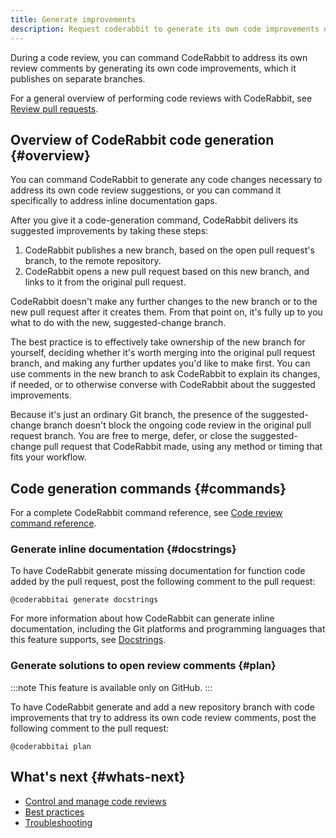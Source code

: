 ```yaml
---
title: Generate improvements
description: Request coderabbit to generate its own code improvements during code reviews
---
```


During a code review, you can command CodeRabbit to address its own review comments
by generating its own code improvements, which it publishes on separate branches.

For a general overview of performing code reviews with CodeRabbit, see [Review pull requests](/guides/code-review-overview).

## Overview of CodeRabbit code generation {#overview}

You can command CodeRabbit to generate any code changes necessary to address its own code review suggestions,
or you can command it specifically to address inline documentation gaps.

After you give it a code-generation command, CodeRabbit delivers its suggested improvements by taking these steps:

1. CodeRabbit publishes a new branch, based on the open pull request's branch, to the remote repository.
1. CodeRabbit opens a new pull request based on this new branch, and links to it from the original pull request.

CodeRabbit doesn't make any further changes to the new branch or to the new pull request
after it creates them. From that point on, it's fully up to you what to do with the new, suggested-change branch.

The best practice is to effectively take ownership of the new branch for yourself,
deciding whether it's worth merging into the original pull request branch, and making
any further updates you'd like to make first. You can use comments in the new branch
to ask CodeRabbit to explain its changes, if needed, or to otherwise converse with
CodeRabbit about the suggested improvements.

Because it's just an ordinary Git branch, the presence of the suggested-change branch
doesn't block the ongoing code review in the original pull request branch. You are
free to merge, defer, or close the suggested-change pull request that CodeRabbit made, using any method or timing that fits
your workflow.

## Code generation commands {#commands}

For a complete CodeRabbit command reference, see [Code review command reference](/reference/review-commands).

### Generate inline documentation {#docstrings}

To have CodeRabbit generate missing documentation for function code added by
the pull request, post the following comment to the
pull request:

```
@coderabbitai generate docstrings
```

For more information about how CodeRabbit can generate inline documentation, including
the Git platforms and programming languages that this feature supports, see
[Docstrings](/finishing-touches/docstrings).

### Generate solutions to open review comments {#plan}

:::note
This feature is available only on GitHub.
:::

To have CodeRabbit generate and add a new repository branch with code improvements
that try to address its own code review comments, post the following comment to the
pull request:

```
@coderabbitai plan
```

## What's next {#whats-next}

- [Control and manage code reviews](/guides/commands)
- [Best practices](/guides/code-review-best-practices)
- [Troubleshooting](/guides/code-review-troubleshooting)
